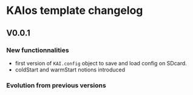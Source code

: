 # KAIos template changelog

## V0.0.1

### New functionnalities
- first version of `KAI.config` object to save and load config on SDcard.
- coldStart and warmStart notions introduced

### Evolution from previous versions
